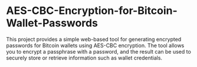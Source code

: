 # AES-CBC-Encryption-for-Bitcoin-Wallet-Passwords
This project provides a simple web-based tool for generating encrypted passwords for Bitcoin wallets using AES-CBC encryption. The tool allows you to encrypt a passphrase with a password, and the result can be used to securely store or retrieve information such as wallet credentials.
